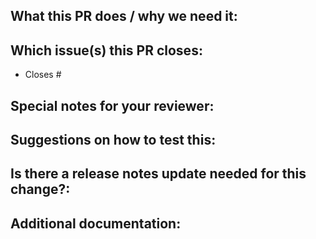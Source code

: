 ## What this PR does / why we need it:

## Which issue(s) this PR closes:

- Closes #

## Special notes for your reviewer:

## Suggestions on how to test this:

## Is there a release notes update needed for this change?:

## Additional documentation:
